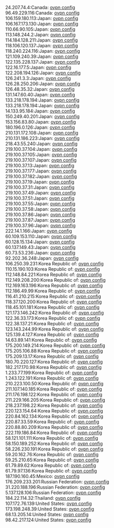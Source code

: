 24.207.74.4:Canada: [ovpn config](vpn/24_207_74_4.ovpn)  
96.49.229.116:Canada: [ovpn config](vpn/96_49_229_116.ovpn)  
106.159.180.113:Japan: [ovpn config](vpn/106_159_180_113.ovpn)  
106.167.173.130:Japan: [ovpn config](vpn/106_167_173_130.ovpn)  
110.66.90.105:Japan: [ovpn config](vpn/110_66_90_105.ovpn)  
113.148.244.2:Japan: [ovpn config](vpn/113_148_244_2.ovpn)  
114.184.128.211:Japan: [ovpn config](vpn/114_184_128_211.ovpn)  
118.106.120.137:Japan: [ovpn config](vpn/118_106_120_137.ovpn)  
118.240.224.116:Japan: [ovpn config](vpn/118_240_224_116.ovpn)  
121.109.240.39:Japan: [ovpn config](vpn/121_109_240_39.ovpn)  
122.135.228.137:Japan: [ovpn config](vpn/122_135_228_137.ovpn)  
122.16.177.5:Japan: [ovpn config](vpn/122_16_177_5.ovpn)  
122.208.194.126:Japan: [ovpn config](vpn/122_208_194_126.ovpn)  
126.241.3.3:Japan: [ovpn config](vpn/126_241_3_3.ovpn)  
126.28.250.206:Japan: [ovpn config](vpn/126_28_250_206.ovpn)  
126.48.35.32:Japan: [ovpn config](vpn/126_48_35_32.ovpn)  
131.147.60.40:Japan: [ovpn config](vpn/131_147_60_40.ovpn)  
133.218.178.194:Japan: [ovpn config](vpn/133_218_178_194.ovpn)  
133.218.178.194:Japan: [ovpn config](vpn/133_218_178_194.ovpn)  
14.133.95.184:Japan: [ovpn config](vpn/14_133_95_184.ovpn)  
150.249.40.201:Japan: [ovpn config](vpn/150_249_40_201.ovpn)  
153.156.83.80:Japan: [ovpn config](vpn/153_156_83_80.ovpn)  
180.196.0.126:Japan: [ovpn config](vpn/180_196_0_126.ovpn)  
210.131.172.108:Japan: [ovpn config](vpn/210_131_172_108.ovpn)  
210.131.186.223:Japan: [ovpn config](vpn/210_131_186_223.ovpn)  
218.43.55.240:Japan: [ovpn config](vpn/218_43_55_240.ovpn)  
219.100.37.104:Japan: [ovpn config](vpn/219_100_37_104.ovpn)  
219.100.37.105:Japan: [ovpn config](vpn/219_100_37_105.ovpn)  
219.100.37.107:Japan: [ovpn config](vpn/219_100_37_107.ovpn)  
219.100.37.13:Japan: [ovpn config](vpn/219_100_37_13.ovpn)  
219.100.37.177:Japan: [ovpn config](vpn/219_100_37_177.ovpn)  
219.100.37.182:Japan: [ovpn config](vpn/219_100_37_182.ovpn)  
219.100.37.19:Japan: [ovpn config](vpn/219_100_37_19.ovpn)  
219.100.37.31:Japan: [ovpn config](vpn/219_100_37_31.ovpn)  
219.100.37.49:Japan: [ovpn config](vpn/219_100_37_49.ovpn)  
219.100.37.51:Japan: [ovpn config](vpn/219_100_37_51.ovpn)  
219.100.37.55:Japan: [ovpn config](vpn/219_100_37_55.ovpn)  
219.100.37.58:Japan: [ovpn config](vpn/219_100_37_58.ovpn)  
219.100.37.86:Japan: [ovpn config](vpn/219_100_37_86.ovpn)  
219.100.37.87:Japan: [ovpn config](vpn/219_100_37_87.ovpn)  
219.100.37.96:Japan: [ovpn config](vpn/219_100_37_96.ovpn)  
222.14.1.166:Japan: [ovpn config](vpn/222_14_1_166.ovpn)  
60.109.153.110:Japan: [ovpn config](vpn/60_109_153_110.ovpn)  
60.128.15.134:Japan: [ovpn config](vpn/60_128_15_134.ovpn)  
60.137.149.43:Japan: [ovpn config](vpn/60_137_149_43.ovpn)  
60.73.53.236:Japan: [ovpn config](vpn/60_73_53_236.ovpn)  
92.202.36.248:Japan: [ovpn config](vpn/92_202_36_248.ovpn)  
106.250.39.231:Korea Republic of: [ovpn config](vpn/106_250_39_231.ovpn)  
110.15.190.103:Korea Republic of: [ovpn config](vpn/110_15_190_103.ovpn)  
112.148.84.221:Korea Republic of: [ovpn config](vpn/112_148_84_221.ovpn)  
112.149.208.200:Korea Republic of: [ovpn config](vpn/112_149_208_200.ovpn)  
112.169.163.196:Korea Republic of: [ovpn config](vpn/112_169_163_196.ovpn)  
112.186.49.99:Korea Republic of: [ovpn config](vpn/112_186_49_99.ovpn)  
116.41.210.215:Korea Republic of: [ovpn config](vpn/116_41_210_215.ovpn)  
118.37.120.200:Korea Republic of: [ovpn config](vpn/118_37_120_200.ovpn)  
118.45.101.181:Korea Republic of: [ovpn config](vpn/118_45_101_181.ovpn)  
121.173.146.242:Korea Republic of: [ovpn config](vpn/121_173_146_242.ovpn)  
122.36.33.173:Korea Republic of: [ovpn config](vpn/122_36_33_173.ovpn)  
122.38.137.21:Korea Republic of: [ovpn config](vpn/122_38_137_21.ovpn)  
123.143.244.99:Korea Republic of: [ovpn config](vpn/123_143_244_99.ovpn)  
125.139.4.127:Korea Republic of: [ovpn config](vpn/125_139_4_127.ovpn)  
14.63.89.141:Korea Republic of: [ovpn config](vpn/14_63_89_141.ovpn)  
175.200.149.214:Korea Republic of: [ovpn config](vpn/175_200_149_214.ovpn)  
175.205.106.88:Korea Republic of: [ovpn config](vpn/175_205_106_88.ovpn)  
175.209.13.17:Korea Republic of: [ovpn config](vpn/175_209_13_17.ovpn)  
180.70.220.127:Korea Republic of: [ovpn config](vpn/180_70_220_127.ovpn)  
182.217.170.98:Korea Republic of: [ovpn config](vpn/182_217_170_98.ovpn)  
1.233.77.199:Korea Republic of: [ovpn config](vpn/1_233_77_199.ovpn)  
1.243.122.191:Korea Republic of: [ovpn config](vpn/1_243_122_191.ovpn)  
210.223.100.50:Korea Republic of: [ovpn config](vpn/210_223_100_50.ovpn)  
211.107.140.185:Korea Republic of: [ovpn config](vpn/211_107_140_185.ovpn)  
211.176.198.122:Korea Republic of: [ovpn config](vpn/211_176_198_122.ovpn)  
211.229.166.205:Korea Republic of: [ovpn config](vpn/211_229_166_205.ovpn)  
218.237.198.22:Korea Republic of: [ovpn config](vpn/218_237_198_22.ovpn)  
220.123.154.64:Korea Republic of: [ovpn config](vpn/220_123_154_64.ovpn)  
220.84.162.134:Korea Republic of: [ovpn config](vpn/220_84_162_134.ovpn)  
220.87.33.59:Korea Republic of: [ovpn config](vpn/220_87_33_59.ovpn)  
220.88.80.209:Korea Republic of: [ovpn config](vpn/220_88_80_209.ovpn)  
222.119.186.84:Korea Republic of: [ovpn config](vpn/222_119_186_84.ovpn)  
58.121.101.111:Korea Republic of: [ovpn config](vpn/58_121_101_111.ovpn)  
58.150.189.252:Korea Republic of: [ovpn config](vpn/58_150_189_252.ovpn)  
58.226.230.191:Korea Republic of: [ovpn config](vpn/58_226_230_191.ovpn)  
59.20.162.76:Korea Republic of: [ovpn config](vpn/59_20_162_76.ovpn)  
59.25.210.65:Korea Republic of: [ovpn config](vpn/59_25_210_65.ovpn)  
61.79.89.62:Korea Republic of: [ovpn config](vpn/61_79_89_62.ovpn)  
61.79.97.136:Korea Republic of: [ovpn config](vpn/61_79_97_136.ovpn)  
187.190.160.45:Mexico: [ovpn config](vpn/187_190_160_45.ovpn)  
176.209.233.201:Russian Federation: [ovpn config](vpn/176_209_233_201.ovpn)  
31.220.188.196:Russian Federation: [ovpn config](vpn/31_220_188_196.ovpn)  
5.137.128.106:Russian Federation: [ovpn config](vpn/5_137_128_106.ovpn)  
184.22.114.32:Thailand: [ovpn config](vpn/184_22_114_32.ovpn)  
107.172.76.139:United States: [ovpn config](vpn/107_172_76_139.ovpn)  
173.198.248.39:United States: [ovpn config](vpn/173_198_248_39.ovpn)  
68.13.205.14:United States: [ovpn config](vpn/68_13_205_14.ovpn)  
98.42.217.124:United States: [ovpn config](vpn/98_42_217_124.ovpn)  
